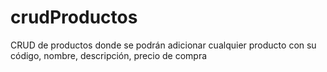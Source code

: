 # crudProductos
CRUD de productos donde se podrán adicionar cualquier producto con su código, nombre, descripción, precio de compra
